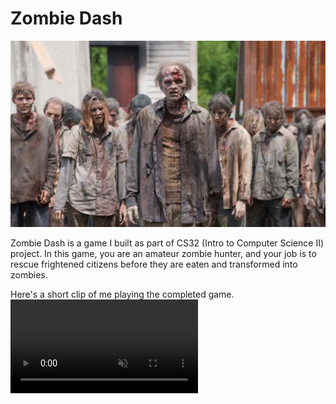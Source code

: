 # Zombie Dash

![zombie dash](https://github.com/ioneone/ioneone.github.io/blob/develop/src/markdowns/zombie-dash/zombie-dash.png?raw=true)

Zombie Dash is a game I built as part of CS32 (Intro to Computer Science II) project. 
In this game, you are an amateur zombie hunter, 
and your job is to rescue frightened citizens
before they are eaten and transformed into zombies.

Here's a short clip of me playing the completed game.
<video autoplay loop muted control>
<source src="https://github.com/ioneone/ioneone.github.io/blob/develop/src/markdowns/zombie-dash/zombie-dash.mp4?raw=true" type="video/mp4">
</video>
